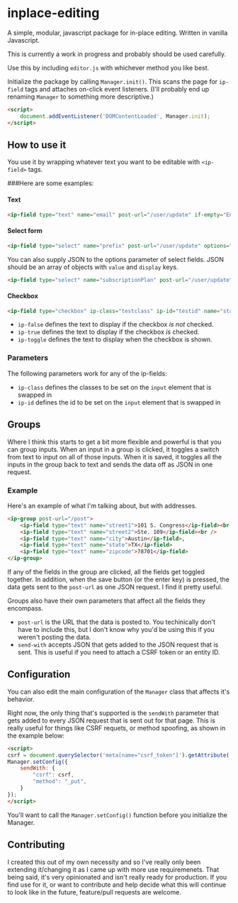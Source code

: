 # inplace-editing
A simple, modular, javascript package for in-place editing. Written in vanilla Javascript.

This is currently a work in progress and probably should be used carefully.

Use this by including `editor.js` with whichever method you like best.

Initialize the package by calling `Manager.init()`. This scans the page for `ip-field` tags and attaches on-click event listeners. (I'll probably end up renaming `Manager` to something more descriptive.)

```html
<script>
    document.addEventListener('DOMContentLoaded', Manager.init);
</script>
```

## How to use it

You use it by wrapping whatever text you want to be editable with `<ip-field>` tags.

###Here are some examples:

#### Text

```html
<ip-field type="text" name="email" post-url="/user/update" if-empty="Enter your email...">Enter your email...</ip-field>
```

#### Select form
```html
<ip-field type="select" name="prefix" post-url="/user/update" options="Mr.,Ms.,Mrs.,Dr.">Mr.</ip-field>
```

You can also supply JSON to the options parameter of select fields. JSON should be an array of objects with `value` and `display` keys.

```html
<ip-field type="select" name="subscriptionPlan" post-url="/user/update" options='[{"value": "500", "display": "Bronze"},{"value": "1000", "display": "Silver"},{"value": "1500", "display": "Gold"}]'>Bronze</ip-field>
```

#### Checkbox
```html
<ip-field type="checkbox" ip-class="testclass" ip-id="testid" name="status" post-url="/post" ip-false="Disabled" ip-true="Enabled" ip-toggle="Enabled">Enabled</ip-field>
```
* `ip-false` defines the text to display if the checkbox *is not* checked.
* `ip-true` defines the text to display if the checkbox *is* checked.
* `ip-toggle` defines the text to display when the checkbox is shown.

### Parameters

The following parameters work for any of the ip-fields:
* `ip-class` defines the classes to be set on the `input` element that is swapped in
* `ip-id` defines the id to be set on the `input` element that is swapped in

## Groups
Where I think this starts to get a bit more flexible and powerful is that you can group inputs. When an input in a group is clicked, it toggles a switch from text to input on all of those inputs. When it is saved, it toggles all the inputs in the group back to text and sends the data off as JSON in one request.

### Example
Here's an example of what I'm talking about, but with addresses.

```html
<ip-group post-url="/post">
    <ip-field type="text" name="street1">101 S. Congress</ip-field><br />
    <ip-field type="text" name="street2">Ste. 109</ip-field><br />
    <ip-field type="text" name="city">Austin</ip-field>,
    <ip-field type="text" name="state">TX</ip-field>
    <ip-field type="text" name="zipcode">78701</ip-field>
</ip-group>
```

If any of the fields in the group are clicked, all the fields get toggled together. In addition, when the save button (or the enter key) is pressed, the data gets sent to the `post-url` as one JSON request. I find it pretty useful.

Groups also have their own parameters that affect all the fields they encompass.

* `post-url` is the URL that the data is posted to. You techinically don't have to include this, but I don't know why you'd be using this if you weren't posting the data.
* `send-with` accepts JSON that gets added to the JSON request that is sent. This is useful if you need to attach a CSRF token or an entity ID.

## Configuration

You can also edit the main configuration of the `Manager` class that affects it's behavior.

Right now, the only thing that's supported is the `sendWith` parameter that gets added to every JSON request that is sent out for that page. This is really useful for things like CSRF requets, or method spoofing, as shown in the example below:

```html
<script>
csrf = document.querySelector('meta[name="csrf_token"]').getAttribute('value');
Manager.setConfig({
    sendWith: {
        "csrf": csrf,
        "method": "_put",
    }
});
</script>
```

You'll want to call the `Manager.setConfig()` function before you initialize the Manager.

## Contributing

I created this out of my own necessity and so I've really only been extending it/changing it as I came up with more use requiremenets. That being said, it's very opinionated and isn't really ready for production. If you find use for it, or want to contribute and help decide what this will continue to look like in the future, feature/pull requests are welcome.
